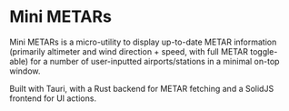 # Mini METARs
Mini METARs is a micro-utility to display up-to-date METAR information (primarily altimeter and wind direction + speed, with full METAR toggle-able) for a number of user-inputted airports/stations in a minimal on-top window.

Built with Tauri, with a Rust backend for METAR fetching and a SolidJS frontend for UI actions.

